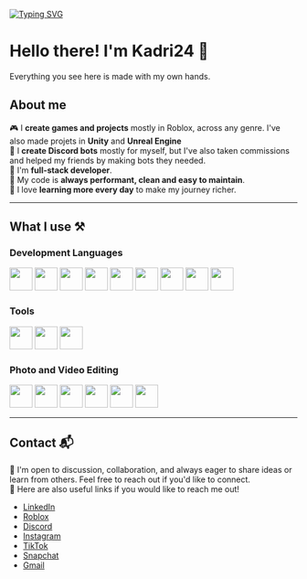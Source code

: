 [![Typing SVG](https://readme-typing-svg.herokuapp.com?font=Fira+Code&weight=800&pause=1000&width=435&lines=Hello+there.;I'm+kadri24;Roblox+Developer;Discord+Bot+Developer;Full-Stack+Developer)](https://git.io/typing-svg)

# Hello there! I'm Kadri24 👋
Everything you see here is made with my own hands.


## About me
🎮 I **create games and projects** mostly in Roblox, across any genre. I've also made projets in **Unity** and **Unreal Engine**<br>
🤖 I **create Discord bots** mostly for myself, but I've also taken commissions and helped my friends by making bots they needed.<br>
📒 I'm **full-stack developer**.<br>
🚀 My code is **always performant, clean and easy to maintain**.<br>
🙂 I love **learning more every day** to make my journey richer.
<hr>

## What I use ⚒

### Development Languages
<p dir="auto">
  <a href="https://www.lua.org/"><img src="https://upload.wikimedia.org/wikipedia/commons/thumb/c/cf/Lua-Logo.svg/1200px-Lua-Logo.svg.png" height="40"></a>
  <a href="https://www.python.org/"><img src="https://upload.wikimedia.org/wikipedia/commons/c/c3/Python-logo-notext.svg" height="40"></a>
  <a href="https://cplusplus.com/"><img src="https://upload.wikimedia.org/wikipedia/commons/thumb/1/18/ISO_C%2B%2B_Logo.svg/1200px-ISO_C%2B%2B_Logo.svg.png" height="40"></a>
  <a href="https://learn.microsoft.com/en-us/dotnet/csharp/"><img src="https://upload.wikimedia.org/wikipedia/commons/thumb/d/d2/C_Sharp_Logo_2023.svg/1200px-C_Sharp_Logo_2023.svg.png" height="40"></a>
  <a href="https://www.w3schools.com/html/"><img src="https://upload.wikimedia.org/wikipedia/commons/thumb/6/61/HTML5_logo_and_wordmark.svg/1200px-HTML5_logo_and_wordmark.svg.png" height="40"></a>
  <a href="https://www.w3schools.com/css/"><img src="https://upload.wikimedia.org/wikipedia/commons/thumb/d/d5/CSS3_logo_and_wordmark.svg/1452px-CSS3_logo_and_wordmark.svg.png" height="40"></a>
  <a href="https://www.w3schools.com/js/"><img src="https://upload.wikimedia.org/wikipedia/commons/thumb/9/99/Unofficial_JavaScript_logo_2.svg/640px-Unofficial_JavaScript_logo_2.svg.png" height="40"></a>
  <a href="https://php.net/"><img src="https://upload.wikimedia.org/wikipedia/commons/thumb/2/27/PHP-logo.svg/1200px-PHP-logo.svg.png" height="40"></a>
  <a href="https://nodejs.org/"><img src="https://upload.wikimedia.org/wikipedia/commons/thumb/d/d9/Node.js_logo.svg/1200px-Node.js_logo.svg.png" height="40"></a>
</p>

### Tools
<p dir="auto">
  <a href="https://learn.microsoft.com/en-us/windows-server/virtualization/hyper-v/"><img src="https://upload.wikimedia.org/wikipedia/commons/5/58/Hyper-V_Logo.png" height="40"></a>
  <a href="https://www.vmware.com/"><img src="https://upload.wikimedia.org/wikipedia/commons/thumb/5/5a/Vmware_workstation_16_icon.svg/1200px-Vmware_workstation_16_icon.svg.png" height="40"></a>
  <a href="https://www.virtualbox.org/"><img src="https://upload.wikimedia.org/wikipedia/commons/thumb/f/ff/VirtualBox_2024_Logo.svg/1200px-VirtualBox_2024_Logo.svg.png" height="40"></a>
</p>

### Photo and Video Editing
<p dir="auto">
  <a href="https://www.adobe.com/products/photoshop.html"><img src="https://upload.wikimedia.org/wikipedia/commons/thumb/a/af/Adobe_Photoshop_CC_icon.svg/800px-Adobe_Photoshop_CC_icon.svg.png" height="40"></a>
  <a href="https://www.canva.com/"><img src="https://upload.wikimedia.org/wikipedia/en/thumb/b/bb/Canva_Logo.svg/2560px-Canva_Logo.svg.png" height="40"></a>
  <a href="https://www.adobe.com/products/premiere.html"><img src="https://upload.wikimedia.org/wikipedia/commons/thumb/4/40/Adobe_Premiere_Pro_CC_icon.svg/1200px-Adobe_Premiere_Pro_CC_icon.svg.png" height="40"></a>
  <a href="https://www.blackmagicdesign.com/products/davinciresolve"><img src="https://upload.wikimedia.org/wikipedia/commons/thumb/4/4d/DaVinci_Resolve_Studio.png/800px-DaVinci_Resolve_Studio.png" height="40"></a>
  <a href="https://www.capcut.com/"><img src="https://upload.wikimedia.org/wikipedia/id/3/36/CapCut_logo.png" height="40"></a>
  <a href="https://www.adobe.com/products/aftereffects.html"><img src="https://upload.wikimedia.org/wikipedia/commons/thumb/c/cb/Adobe_After_Effects_CC_icon.svg/1200px-Adobe_After_Effects_CC_icon.svg.png" height="40"></a>
</p>
<hr>

## Contact 📬
📌 I'm open to discussion, collaboration, and always eager to share ideas or learn from others. Feel free to reach out if you'd like to connect.<br>
🔗 Here are also useful links if you would like to reach me out!
* [LinkedIn](https://www.linkedin.com/in/kadri24/)
* [Roblox](https://www.roblox.com/users/97669834/)
* [Discord](https://discordapp.com/users/853343572170244128/)
* [Instagram](https://www.instagram.com/kadri._.24/)
* [TikTok](https://www.tiktok.com/@_kadri24_)
* [Snapchat](https://snapchat.com/add/kadri.24)
* [Gmail](kadrigjini@gmail.com)
